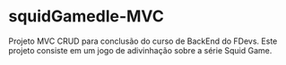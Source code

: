 # squidGamedle-MVC
Projeto MVC CRUD para conclusão do curso de BackEnd do FDevs. Este projeto consiste em um jogo de adivinhação sobre a série Squid Game.
